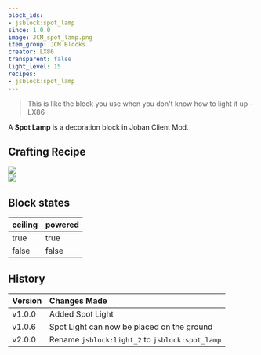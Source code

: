 ```yaml
---
block_ids:
- jsblock:spot_lamp
since: 1.0.0
image: JCM_spot_lamp.png
item_group: JCM Blocks
creator: LX86
transparent: false
light_level: 15
recipes:
- jsblock:spot_lamp
---
```


<blockquote>This is like the block you use when you don't know how to light it up - LX86</blockquote>

A **Spot Lamp** is a decoration block in Joban Client Mod.

## Crafting Recipe
<div class="crafting">
    <div class="crafting-table">
        <!-- row 1 -->
        <div><img src="../crafting/JCM_Item_Light_lantern.png"></div>
        <div></div>
        <div></div>
        <!-- row 2 -->
        <div></div>
        <div></div>
        <div></div>
        <!-- row 3 -->
        <div></div>
        <div></div>
        <div></div>
    </div>
    <div class="crafting-arrow"></div>
    <div class="crafting-result" data-count="16">
        <img src="../crafting/JCM_Item_Spot_lamp.png">
    </div>
</div>

## Block states
| ceiling | powered |
|:--------|:--------|
| true    | true    |
| false   | false   |

## History
| Version | Changes Made                                    |
|:--------|:------------------------------------------------|
| v1.0.0  | Added Spot Light                                |
| v1.0.6  | Spot Light can now be placed on the ground      |
| v2.0.0  | Rename `jsblock:light_2` to `jsblock:spot_lamp` |